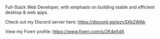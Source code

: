 Full-Stack Web Developer, with emphasis on building stable and efficient desktop & web apps.

Check out my Discord server here: https://discord.gg/wzySXb2WAb

View my Fiverr profile: https://www.fiverr.com/s/2K4e5dX
